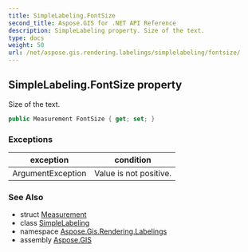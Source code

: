```yaml
---
title: SimpleLabeling.FontSize
second_title: Aspose.GIS for .NET API Reference
description: SimpleLabeling property. Size of the text.
type: docs
weight: 50
url: /net/aspose.gis.rendering.labelings/simplelabeling/fontsize/
---
```

## SimpleLabeling.FontSize property

Size of the text.

```csharp
public Measurement FontSize { get; set; }
```

### Exceptions

| exception | condition |
| --- | --- |
| ArgumentException | Value is not positive. |

### See Also

* struct [Measurement](../../../aspose.gis.rendering/measurement/)
* class [SimpleLabeling](../)
* namespace [Aspose.Gis.Rendering.Labelings](../../simplelabeling/)
* assembly [Aspose.GIS](../../../)


